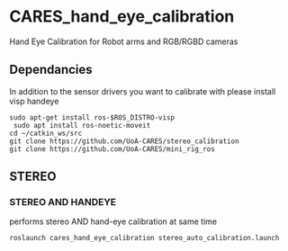 # CARES_hand_eye_calibration
Hand Eye Calibration for Robot arms and RGB/RGBD cameras

## Dependancies
In addition to the sensor drivers you want to calibrate with please install visp handeye
```
sudo apt-get install ros-$ROS_DISTRO-visp
 sudo apt install ros-noetic-moveit 
cd ~/catkin_ws/src
git clone https://github.com/UoA-CARES/stereo_calibration
git clone https://github.com/UoA-CARES/mini_rig_ros
```

## STEREO
### STEREO AND HANDEYE
performs stereo AND hand-eye calibration at same time
```
roslaunch cares_hand_eye_calibration stereo_auto_calibration.launch
```


